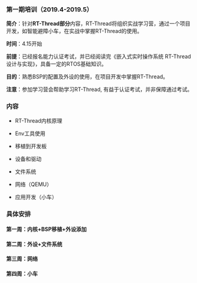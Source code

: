 ### 第一期培训（2019.4-2019.5）

**简介**：针对**RT-Thread部分**内容，RT-Thread将组织实战学习营，通过一个项目开发，如智能避障小车，在实战中掌握RT-Thread的使用。

**时间**：4.15开始

**前提**：已经报名能力认证考试，并已经阅读完《嵌入式实时操作系统 RT-Thread设计与实现》，具备一定的RTOS基础知识。

**目的**：熟悉BSP的配置及外设的使用，在项目开发中掌握RT-Thread。

**注意**：参加学习营会帮助学习RT-Thread, 有益于认证考试，并非保障通过考试。



### 内容

- RT-Thread内核原理

- Env工具使用

- 移植到开发板

- 设备和驱动

- 文件系统

- 网络（QEMU）

- 应用开发（小车）



### 具体安排

#### 第一周：内核+BSP移植+外设添加

#### 第二周：外设+文件系统

#### 第三周：网络

#### 第四周：小车





